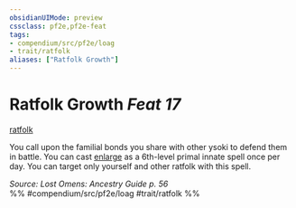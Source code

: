 ```yaml
---
obsidianUIMode: preview
cssclass: pf2e,pf2e-feat
tags:
- compendium/src/pf2e/loag
- trait/ratfolk
aliases: ["Ratfolk Growth"]
---
```

# Ratfolk Growth  *Feat 17*  
[ratfolk](/rules/traits/ratfolk-b1.md)  


You call upon the familial bonds you share with other ysoki to defend them in battle. You can cast [enlarge](/compendium/spells/enlarge.md) as a 6th-level primal innate spell once per day. You can target only yourself and other ratfolk with this spell.

*Source: Lost Omens: Ancestry Guide p. 56*  
%% #compendium/src/pf2e/loag #trait/ratfolk %%